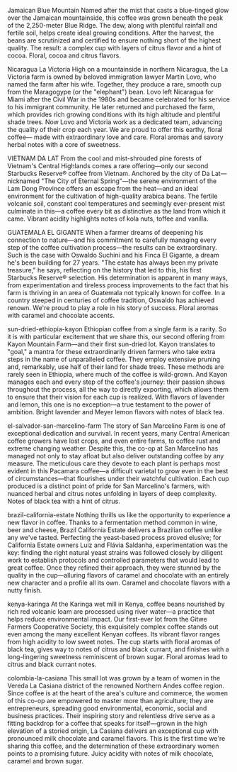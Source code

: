 Jamaican Blue Mountain
Named after the mist that casts a blue-tinged glow over the Jamaican mountainside, this coffee was grown beneath the peak of the 2,250-meter Blue Ridge. The dew, along with plentiful rainfall and fertile soil, helps create ideal growing conditions. After the harvest, the beans are scrutinized and certified to ensure nothing short of the highest quality. The result: a complex cup with layers of citrus flavor and a hint of cocoa.
Floral, cocoa and citrus flavors.

Nicaragua La Victoria
High on a mountainside in northern Nicaragua, the La Victoria farm is owned by beloved immigration lawyer Martin Lovo, who named the farm after his wife. Together, they produce a rare, smooth cup from the Maragogype (or the "elephant") bean. Lovo left Nicaragua for Miami after the Civil War in the 1980s and became celebrated for his service to his immigrant community. He later returned and purchased the farm, which provides rich growing conditions with its high altitude and plentiful shade trees. Now Lovo and Victoria work as a dedicated team, advancing the quality of their crop each year. We are proud to offer this earthy, floral coffee— made with extraordinary love and care.
Floral aromas and savory herbal notes with a core of sweetness.

VIETNAM DA LAT
From the cool and mist-shrouded pine forests of Vietnam's Central Highlands comes a rare offering—only our second Starbucks Reserve® coffee from Vietnam. Anchored by the city of Da Lat—nicknamed "The City of Eternal Spring"—the serene environment of the Lam Dong Province offers an escape from the heat—and an ideal environment for the cultivation of high-quality arabica beans. The fertile volcanic soil, constant cool temperatures and seemingly ever-present mist culminate in this—a coffee every bit as distinctive as the land from which it came.
Vibrant acidity highlights notes of kola nuts, toffee and vanilla.

GUATEMALA EL GIGANTE
When a farmer dreams of deepening his connection to nature—and his commitment to carefully managing every step of the coffee cultivation process—the results can be extraordinary. Such is the case with Oswaldo Suchini and his Finca El Gigante, a dream he's been building for 27 years. "The estate has always been my private treasure," he says, reflecting on the history that led to this, his first Starbucks Reserve® selection. His determination is apparent in many ways, from experimentation and tireless process improvements to the fact that his farm is thriving in an area of Guatemala not typically known for coffee. In a country steeped in centuries of coffee tradition, Oswaldo has achieved renown. We're proud to play a role in his story of success.
Floral aromas with caramel and chocolate accents.

sun-dried-ethiopia-kayon
Ethiopian coffee from a single farm is a rarity. So it is with particular excitement that we share this, our second offering from Kayon Mountain Farm—and their first sun-dried lot. Kayon translates to "goal," a mantra for these extraordinarily driven farmers who take extra steps in the name of unparalleled coffee. They employ extensive pruning and, remarkably, use half of their land for shade trees. These methods are rarely seen in Ethiopia, where much of the coffee is wild-grown. And Kayon manages each and every step of the coffee's journey: their passion shows throughout the process, all the way to directly exporting, which allows them to ensure that their vision for each cup is realized. With flavors of lavender and lemon, this one is no exception—a true testament to the power of ambition.
Bright lavender and Meyer lemon flavors with notes of black tea.

el-salvador-san-marcelino-farm
The story of San Marcelino Farm is one of exceptional dedication and survival. In recent years, many Central American coffee growers have lost crops, and even entire farms, to coffee rust and extreme changing weather. Despite this, the co-op at San Marcelino has managed not only to stay afloat but also deliver outstanding coffee by any measure. The meticulous care they devote to each plant is perhaps most evident in this Pacamara coffee—a difficult varietal to grow even in the best of circumstances—that flourishes under their watchful cultivation. Each cup produced is a distinct point of pride for San Marcelino's farmers, with nuanced herbal and citrus notes unfolding in layers of deep complexity.
Notes of black tea with a hint of citrus.

brazil-california-estate
Nothing thrills us like the opportunity to experience a new flavor in coffee. Thanks to a fermentation method common in wine, beer and cheese, Brazil California Estate delivers a Brazilian coffee unlike any we've tasted. Perfecting the yeast-based process proved elusive; for California Estate owners Luiz and Flávia Saldanha, experimentation was the key: finding the right natural yeast strains was followed closely by diligent work to establish protocols and controlled parameters that would lead to great coffee. Once they refined their approach, they were stunned by the quality in the cup—alluring flavors of caramel and chocolate with an entirely new character and a profile all its own.
Caramel and chocolate flavors with a nutty finish.

kenya-karinga
At the Karinga wet mill in Kenya, coffee beans nourished by rich red volcanic loam are processed using river water—a practice that helps reduce environmental impact. Our first-ever lot from the Gitwe Farmers Cooperative Society, this exquisitely complex coffee stands out even among the many excellent Kenyan coffees. Its vibrant flavor ranges from high acidity to low sweet notes. The cup starts with floral aromas of black tea, gives way to notes of citrus and black currant, and finishes with a long-lingering sweetness reminiscent of brown sugar.
Floral aromas lead to citrus and black currant notes.

colombia-la-casiana
This small lot was grown by a team of women in the Vereda La Casiana district of the renowned Northern Andes coffee region. Since coffee is at the heart of the area's culture and commerce, the women of this co-op are empowered to master more than agriculture; they are entrepreneurs, spreading good environmental, economic, social and business practices. Their inspiring story and relentless drive serve as a fitting backdrop for a coffee that speaks for itself—grown in the high elevation of a storied origin, La Casiana delivers an exceptional cup with pronounced milk chocolate and caramel flavors. This is the first time we're sharing this coffee, and the determination of these extraordinary women points to a promising future.
Juicy acidity with notes of milk chocolate, caramel and brown sugar.


